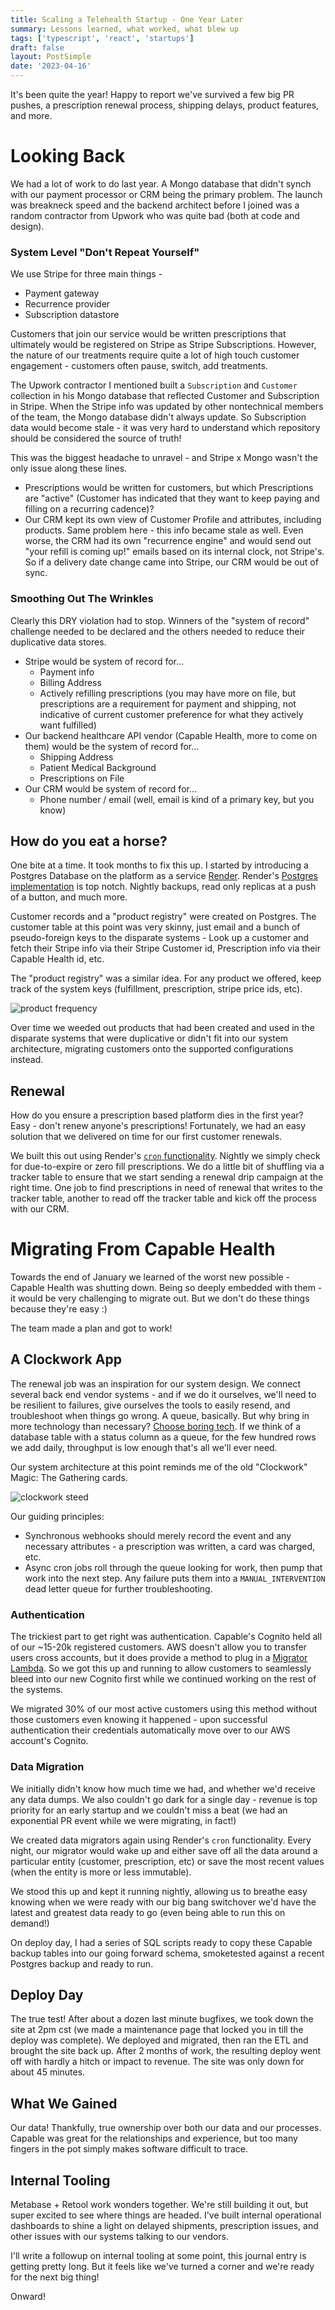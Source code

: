 ```yaml
---
title: Scaling a Telehealth Startup - One Year Later
summary: Lessons learned, what worked, what blew up
tags: ['typescript', 'react', 'startups']
draft: false
layout: PostSimple
date: '2023-04-16'
---
```


It's been quite the year! Happy to report we've survived a few big PR pushes, a prescription renewal process, shipping delays, product features, and more.

# Looking Back

We had a lot of work to do last year. A Mongo database that didn't synch with our payment processor or CRM being the primary problem. The launch was breakneck speed and the backend architect before I joined was a random contractor from Upwork who was quite bad (both at code and design).

### System Level "Don't Repeat Yourself"

We use Stripe for three main things - 

* Payment gateway
* Recurrence provider
* Subscription datastore

Customers that join our service would be written prescriptions that ultimately would be registered on Stripe as Stripe Subscriptions. However, the nature of our treatments require quite a lot of high touch customer engagement - customers often pause, switch, add treatments. 

The Upwork contractor I mentioned built a `Subscription` and `Customer` collection in his Mongo database that reflected Customer and Subscription in Stripe. When the Stripe info was updated by other nontechnical members of the team, the Mongo database didn't always update. So Subscription data would become stale - it was very hard to understand which repository should be considered the source of truth!

This was the biggest headache to unravel - and Stripe x Mongo wasn't the only issue along these lines. 

* Prescriptions would be written for customers, but which Prescriptions are "active" (Customer has indicated that they want to keep paying and filling on a recurring cadence)? 
* Our CRM kept its own view of Customer Profile and attributes, including products. Same problem here - this info became stale as well. Even worse, the CRM had its own "recurrence engine" and would send out "your refill is coming up!" emails based on its internal clock, not Stripe's. So if a delivery date change came into Stripe, our CRM would be out of sync.

### Smoothing Out The Wrinkles

Clearly this DRY violation had to stop. Winners of the "system of record" challenge needed to be declared and the others needed to reduce their duplicative data stores.

* Stripe would be system of record for...
  * Payment info
  * Billing Address
  * Actively refilling prescriptions (you may have more on file, but prescriptions are a requirement for payment and shipping, not indicative of current customer preference for what they actively want fulfilled)
* Our backend healthcare API vendor (Capable Health, more to come on them) would be the system of record for...
  * Shipping Address
  * Patient Medical Background
  * Prescriptions on File
* Our CRM would be system of record for...
  * Phone number / email (well, email is kind of a primary key, but you know)

## How do you eat a horse?

One bite at a time. It took months to fix this up. I started by introducing a Postgres Database on the platform as a service [Render](https://render.com). Render's [Postgres implementation](https://render.com/docs/databases) is top notch. Nightly backups, read only replicas at a push of a button, and much more.

Customer records and a "product registry" were created on Postgres. The customer table at this point was very skinny, just email and a bunch of pseudo-foreign keys to the disparate systems - Look up a customer and fetch their Stripe info via their Stripe Customer id, Prescription info via their Capable Health id, etc.

The "product registry" was a similar idea. For any product we offered, keep track of the system keys (fulfillment, prescription, stripe price ids, etc).

![product frequency](/static/images/alloy/product_freq.png)

Over time we weeded out products that had been created and used in the disparate systems that were duplicative or didn't fit into our system architecture, migrating customers onto the supported configurations instead.

## Renewal

How do you ensure a prescription based platform dies in the first year? Easy - don't renew anyone's prescriptions! Fortunately, we had an easy solution that we delivered on time for our first customer renewals.

We built this out using Render's [`cron` functionality](https://render.com/docs/cronjobs). Nightly we simply check for due-to-expire or zero fill prescriptions. We do a little bit of shuffling via a tracker table to ensure that we start sending a renewal drip campaign at the right time. One job to find prescriptions in need of renewal that writes to the tracker table, another to read off the tracker table and kick off the process with our CRM. 

# Migrating From Capable Health

Towards the end of January we learned of the worst new possible - Capable Health was shutting down. Being so deeply embedded with them - it would be very challenging to migrate out. But we don't do these things because they're easy :)

The team made a plan and got to work! 

## A Clockwork App

The renewal job was an inspiration for our system design. We connect several back end vendor systems - and if we do it ourselves, we'll need to be resilient to failures, give ourselves the tools to easily resend, and troubleshoot when things go wrong. A queue, basically. But why bring in more technology than necessary? [Choose boring tech](https://boringtechnology.club/). If we think of a database table with a status column as a queue, for the few hundred rows we add daily, throughput is low enough that's all we'll ever need.

Our system architecture at this point reminds me of the old "Clockwork" Magic: The Gathering cards.

![clockwork steed](/static/images/alloy/clockwork-steed.jpg)

Our guiding principles:

* Synchronous webhooks should merely record the event and any necessary attributes - a prescription was written, a card was charged, etc.
* Async cron jobs roll through the queue looking for work, then pump that work into the next step. Any failure puts them into a `MANUAL_INTERVENTION` dead letter queue for further troubleshooting.

### Authentication

The trickiest part to get right was authentication. Capable's Cognito held all of our ~15-20k registered customers. AWS doesn't allow you to transfer users cross accounts, but it does provide a method to plug in a [Migrator Lambda](https://docs.aws.amazon.com/cognito/latest/developerguide/user-pool-lambda-migrate-user.html). So we got this up and running to allow customers to seamlessly bleed into our new Cognito first while we continued working on the rest of the systems. 

We migrated 30% of our most active customers using this method without those customers even knowing it happened - upon successful authentication their credentials automatically move over to our AWS account's Cognito.

### Data Migration

We initially didn't know how much time we had, and whether we'd receive any data dumps. We also couldn't go dark for a single day - revenue is top priority for an early startup and we couldn't miss a beat (we had an exponential PR event while we were migrating, in fact!)

We created data migrators again using Render's `cron` functionality. Every night, our migrator would wake up and either save off all the data around a particular entity (customer, prescription, etc) or save the most recent values (when the entity is more or less immutable).

We stood this up and kept it running nightly, allowing us to breathe easy knowing when we were ready with our big bang switchover we'd have the latest and greatest data ready to go (even being able to run this on demand!)

On deploy day, I had a series of SQL scripts ready to copy these Capable backup tables into our going forward schema, smoketested against a recent Postgres backup and ready to run.

## Deploy Day

The true test! After about a dozen last minute bugfixes, we took down the site at 2pm cst (we made a maintenance page that locked you in till the deploy was complete). We deployed and migrated, then ran the ETL and brought the site back up. After 2 months of work, the resulting deploy went off with hardly a hitch or impact to revenue. The site was only down for about 45 minutes.

## What We Gained

Our data! Thankfully, true ownership over both our data and our processes. Capable was great for the relationships and experience, but too many fingers in the pot simply makes software difficult to trace.

## Internal Tooling

Metabase + Retool work wonders together. We're still building it out, but super excited to see where things are headed. I've built internal operational dashboards to shine a light on delayed shipments, prescription issues, and other issues with our systems talking to our vendors. 

I'll write a followup on internal tooling at some point, this journal entry is getting pretty long. But it feels like we've turned a corner and we're ready for the next big thing!

Onward!